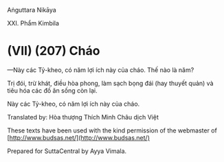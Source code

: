 Aṅguttara Nikāya

XXI. Phẩm Kimbila

# (VII) (207) Cháo

—Này các Tỷ-kheo, có năm lợi ích này của cháo. Thế nào là năm?

Trị đói, trừ khát, điều hòa phong, làm sạch bọng đái (hay thuyết quản) và tiêu hóa các đồ ăn sống còn lại.

Này các Tỷ-kheo, có năm lợi ích này của cháo.

Translated by: Hòa thượng Thích Minh Châu dịch Việt

These texts have been used with the kind permission of the webmaster of [http://www.budsas.net/](http://www.budsas.net/)

Prepared for SuttaCentral by Ayya Vimala.